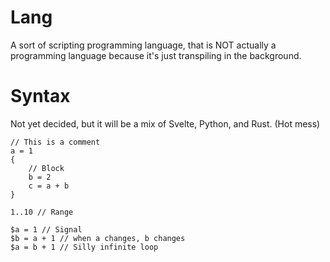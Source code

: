# Lang
A sort of scripting programming language, that is NOT actually a programming language because it's just transpiling in the background.

# Syntax
Not yet decided, but it will be a mix of Svelte, Python, and Rust. (Hot mess)
```lang
// This is a comment
a = 1
{
    // Block
    b = 2
    c = a + b
}

1..10 // Range

$a = 1 // Signal
$b = a + 1 // when a changes, b changes
$a = b + 1 // Silly infinite loop


```